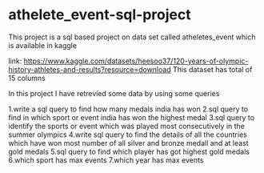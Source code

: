 # athelete_event-sql-project
This project is a sql based project on data set called atheletes_event which is available in kaggle 


link: https://www.kaggle.com/datasets/heesoo37/120-years-of-olympic-history-athletes-and-results?resource=download
This dataset has total of 15 columns 

In this project I have retrevied some data by using some queries 


1.write a sql query to find how many medals india has won
2.sql query to find in which sport or event india has won the highest medal
3.sql query to identify the sports or event which was played most consecutively in the summer olympics
4.write sql query to find the details of all the countries which have won most number of all silver and bronze medall and at least gold medals
5.sql query to find which player has got highest gold medals
6.which sport has max events
7.which year has max events
